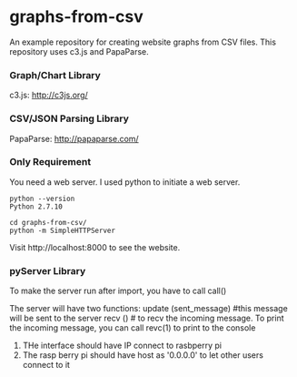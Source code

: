 # graphs-from-csv

An example repository for creating website graphs from CSV files. This repository uses c3.js and PapaParse.

### Graph/Chart Library
c3.js: http://c3js.org/

### CSV/JSON Parsing Library
PapaParse: http://papaparse.com/

### Only Requirement
You need a web server. I used python to initiate a web server.

```
python --version
Python 2.7.10
```

```
cd graphs-from-csv/
python -m SimpleHTTPServer
```

Visit http://localhost:8000 to see the website.


### pyServer Library

To make the server run after import, you have to call
call()


The server will have two functions:
update (sent_message) #this message will be sent to the server
recv () # to recv the incoming message. To print the incoming message, you can call revc(1) to print to the console




1. THe interface should have IP connect to rasbperry pi
2. The rasp berry pi should have host as '0.0.0.0' to let 
other users connect to it